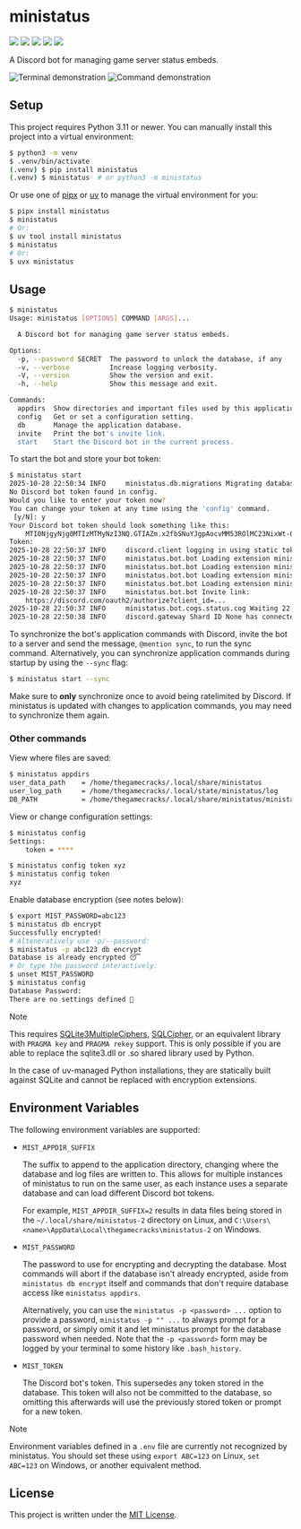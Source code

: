 # ministatus

[![](https://img.shields.io/pypi/v/ministatus?style=flat-square&logo=pypi)](https://pypi.org/project/ministatus/)
[![](https://img.shields.io/github/actions/workflow/status/thegamecracks/ministatus/publish.yml?style=flat-square&logo=uv&label=build)](https://docs.astral.sh/uv/)
[![](https://img.shields.io/github/actions/workflow/status/thegamecracks/ministatus/pyright-lint.yml?style=flat-square&label=pyright)](https://microsoft.github.io/pyright/#/)
[![](https://img.shields.io/github/actions/workflow/status/thegamecracks/ministatus/ruff-check.yml?style=flat-square&logo=ruff&label=lints)](https://docs.astral.sh/ruff/)
[![](https://img.shields.io/github/actions/workflow/status/thegamecracks/ministatus/ruff-format.yml?style=flat-square&logo=ruff&label=style)](https://docs.astral.sh/ruff/)

A Discord bot for managing game server status embeds.

![Terminal demonstration](https://github.com/user-attachments/assets/2515d62c-0177-40ac-b5b8-5e9c0fbcf7bd)
![Command demonstration](https://github.com/user-attachments/assets/c382fc35-ab9e-4ae6-9874-6e52e3dd8c94)

## Setup

This project requires Python 3.11 or newer. You can manually install this
project into a virtual environment:

```sh
$ python3 -m venv
$ .venv/bin/activate
(.venv) $ pip install ministatus
(.venv) $ ministatus  # or python3 -m ministatus
```

Or use one of [pipx] or [uv] to manage the virtual environment for you:

```sh
$ pipx install ministatus
$ ministatus
# Or:
$ uv tool install ministatus
$ ministatus
# Or:
$ uvx ministatus
```

[pipx]: https://pipx.pypa.io/latest/
[uv]: https://docs.astral.sh/uv/

## Usage

```sh
$ ministatus
Usage: ministatus [OPTIONS] COMMAND [ARGS]...

  A Discord bot for managing game server status embeds.

Options:
  -p, --password SECRET  The password to unlock the database, if any
  -v, --verbose          Increase logging verbosity.
  -V, --version          Show the version and exit.
  -h, --help             Show this message and exit.

Commands:
  appdirs  Show directories and important files used by this application.
  config   Get or set a configuration setting.
  db       Manage the application database.
  invite   Print the bot's invite link.
  start    Start the Discord bot in the current process.
```

To start the bot and store your bot token:

```sh
$ ministatus start
2025-10-28 22:50:34 INFO     ministatus.db.migrations Migrating database to v3
No Discord bot token found in config.
Would you like to enter your token now?
You can change your token at any time using the 'config' command.
 [y/N]: y
Your Discord bot token should look something like this:
    MTI0NjgyNjg0MTIzMTMyNzI3NQ.GTIAZm.x2fbSNuYJgpAocvMM53ROlMC23NixWt-0NOjMc
Token:
2025-10-28 22:50:37 INFO     discord.client logging in using static token
2025-10-28 22:50:37 INFO     ministatus.bot.bot Loading extension ministatus.bot.cogs.cleanup
2025-10-28 22:50:37 INFO     ministatus.bot.bot Loading extension ministatus.bot.cogs.errors
2025-10-28 22:50:37 INFO     ministatus.bot.bot Loading extension ministatus.bot.cogs.owner
2025-10-28 22:50:37 INFO     ministatus.bot.bot Loading extension ministatus.bot.cogs.status
2025-10-28 22:50:37 INFO     ministatus.bot.bot Invite link:
    https://discord.com/oauth2/authorize?client_id=...
2025-10-28 22:50:37 INFO     ministatus.bot.cogs.status.cog Waiting 22.01s before starting query loop...
2025-10-28 22:50:38 INFO     discord.gateway Shard ID None has connected to Gateway.
```

To synchronize the bot's application commands with Discord, invite the bot to
a server and send the message, `@mention sync`, to run the sync command.
Alternatively, you can synchronize application commands during startup
by using the `--sync` flag:

```sh
$ ministatus start --sync
```

Make sure to **only** synchronize once to avoid being ratelimited by Discord.
If ministatus is updated with changes to application commands, you may need
to synchronize them again.

### Other commands

View where files are saved:

```sh
$ ministatus appdirs
user_data_path    = /home/thegamecracks/.local/share/ministatus
user_log_path     = /home/thegamecracks/.local/state/ministatus/log
DB_PATH           = /home/thegamecracks/.local/share/ministatus/ministatus.db
```

View or change configuration settings:

```sh
$ ministatus config
Settings:
    token = ****

$ ministatus config token xyz
$ ministatus config token
xyz
```

Enable database encryption (see notes below):

```sh
$ export MIST_PASSWORD=abc123
$ ministatus db encrypt
Successfully encrypted!
# Alteneratively use -p/--password:
$ ministatus -p abc123 db encrypt
Database is already encrypted 😴
# Or type the password interactively:
$ unset MIST_PASSWORD
$ ministatus config
Database Password:
There are no settings defined 🙁
```

> [!NOTE]
> This requires [SQLite3MultipleCiphers], [SQLCipher], or an equivalent library
> with `PRAGMA key` and `PRAGMA rekey` support. This is only possible if you
> are able to replace the sqlite3.dll or .so shared library used by Python.
>
> In the case of uv-managed Python installations, they are statically built
> against SQLite and cannot be replaced with encryption extensions.

[SQLite3MultipleCiphers]: https://github.com/utelle/SQLite3MultipleCiphers
[SQLCipher]: https://github.com/sqlcipher/sqlcipher

## Environment Variables

The following environment variables are supported:

- `MIST_APPDIR_SUFFIX`

  The suffix to append to the application directory, changing where the database
  and log files are written to. This allows for multiple instances of ministatus
  to run on the same user, as each instance uses a separate database and can load
  different Discord bot tokens.

  For example, `MIST_APPDIR_SUFFIX=2` results in data files being stored in the
  `~/.local/share/ministatus-2` directory on Linux, and
  `C:\Users\<name>\AppData\Local\thegamecracks\ministatus-2` on Windows.

- `MIST_PASSWORD`

  The password to use for encrypting and decrypting the database.
  Most commands will abort if the database isn't already encrypted,
  aside from `ministatus db encrypt` itself and commands that don't
  require database access like `ministatus appdirs`.

  Alternatively, you can use the `ministatus -p <password> ...` option to provide
  a password, `ministatus -p "" ...` to always prompt for a password, or simply
  omit it and let ministatus prompt for the database password when needed.
  Note that the `-p <password>` form may be logged by your terminal to some
  history like `.bash_history`.

- `MIST_TOKEN`

  The Discord bot's token. This supersedes any token stored in the database.
  This token will also not be committed to the database, so omitting this
  afterwards will use the previously stored token or prompt for a new token.

> [!NOTE]
> Environment variables defined in a `.env` file are currently not recognized
> by ministatus. You should set these using `export ABC=123` on Linux,
> `set ABC=123` on Windows, or another equivalent method.

## License

This project is written under the [MIT License].

[MIT License]: /LICENSE
